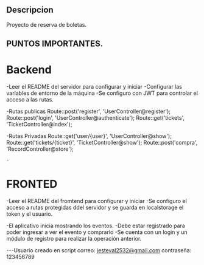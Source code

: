 ## Descripcion

Proyecto de reserva de boletas.

## PUNTOS IMPORTANTES.

# Backend

-Leer el README del servidor para configurar y iniciar
-Configurar las variables de entorno de la máquina
-Se configuro con JWT para controlar el acceso a las rutas.


-Rutas publicas
    Route::post('register', 'UserController@register');
    Route::post('login', 'UserController@authenticate');
    Route::get('tickets', 'TicketController@index');

-Rutas Privadas
   Route::get('user/{user}', 'UserController@show');
    Route::get('tickets/{ticket}', 'TicketController@show');
    Route::post('compra', 'RecordController@store');

    -


# FRONTED
   -Leer el README del fromtend para configurar y iniciar
   -Se configuro el acceso a rutas protegidas ddel servidor y se guarda en localstorage el token y el usuario.

  -El aplicativo inicia mostrando los eventos.
  -Debe estar registrado para poder ingresar a ver el evento y comprarlo
  -Se cuenta con un login y un módulo de registro para realizar la operación anterior.



  ---Usuario creado en script
   correo: jesteval2532@gmail.com
   contraseña: 123456789






